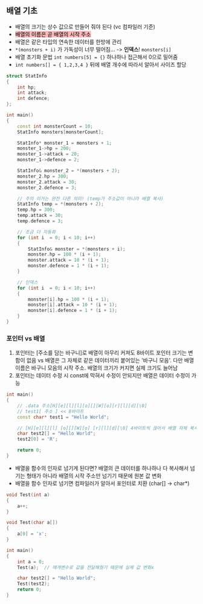## 배열 기초
- 배열의 크기는 상수 값으로 만들어 줘야 된다 (vc 컴파일러 기준)
- <mark style="background: #FF898996;">배열의 이름은 곧 배열의 시작 주소</mark>
- 배열은 같은 타입의 연속한 데이터를 한방에 관리
- `*(monsters + i)` 가 가독성이 너무 떨어짐... -> **인덱스**! `monsters[i]`
- 배열 초기화 문법 `int numbers[5] = {}` 하나하나 접근해서 0으로 밀어줌
- `int numbers[] = { 1,2,3,4 }` 뒤에 배열 개수에 따라서 알아서 사이즈 할당

```cpp
struct StatInfo
{
	int hp;
	int attack;
	int defence;
};

int main()
{
	const int monsterCount = 10;
	StatInfo monsters[monsterCount];

	StatInfo* monster_1 = monsters + 1;
	monster_1->hp = 200;
	monster_1->attack = 20;
	monster_1->defence = 2;

	StatInfo& monster_2 = *(monsters + 2);
	monster_2.hp = 300;
	monster_2.attack = 30;
	monster_2.defence = 3;

	// 주의 이거는 완전 다른 의미! (temp가 주소값이 아니라 배열 복사)
	StatInfo temp = *(monsters + 2);
	temp.hp = 300;
	temp.attack = 30;
	temp.defence = 3;

	// 조금 더 자동화
	for (int i  = 0; i < 10; i++)
	{
		StatInfo& monster = *(monsters + i);
		monster.hp = 100 * (i + 1);
		monster.attack = 10 * (i + 1);
		monster.defence = 1 * (i + 1);
	}

	// 인덱스
	for (int i  = 0; i < 10; i++)
	{
		monster[i].hp = 100 * (i + 1);
		monster[i].attack = 10 * (i + 1);
		monster[i].defence = 1 * (i + 1);
	}
}
```


### 포인터 vs 배열
1. 포인터는 [주소를 담는 바구니]로 배열이 아무리 커져도 8바이트 포인터 크기는 변함이 없음 vs 배열은 그 자체로 같은 데이터끼리 붙어있는 '바구니 모음'. 다만 배열 이름은 바구니 모음의 시작 주소. 배열의 크기가 커지면 실제 크기도 늘어남
2. 포인터는 데이터 수정 시 const에 막혀서 수정이 안되지만 배열은 데이터 수정이 가능

```cpp
int main()
{
	// .data 주소[H][e][l][l][o][][W][o][r][l][d][\0]
	// test1[ 주소 ] << 8바이트
	const char* test1 = "Hello World";

	// [H][e][l][l] [o][][W][o] [r][l][d][\0] 4바이트씩 끊어서 배열 자체 복사
	char test2[] = "Hello World";
	test2[0] = 'R';

	return 0;
}
```

- 배열을 함수의 인자로 넘기게 된다면? 배열의 큰 데이터를 하나하나 다 복사해서 넘기는 형태가 아니라 배열의 시작 주소만 넘기기 때문에 원본 값 변화
- 배열을 함수 인자로 넘기면 컴파일러가 알아서 포인터로 치환 (char[] -> char*)
```cpp
void Test(int a)
{
	a++;
}

void Test(char a[])
{
	a[0] = 'x';
}

int main()
{
	int a = 0;
	Test(a);  // 매개변수로 값을 전달해줬기 때문에 실제 값 변화x

	char test2[] = "Hello World";
	Test(test2);
	return 0;
}
```